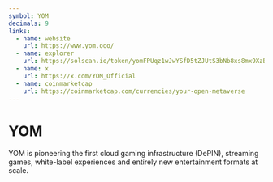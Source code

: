 ```yaml
---
symbol: YOM
decimals: 9
links:
  - name: website
    url: https://www.yom.ooo/
  - name: explorer
    url: https://solscan.io/token/yomFPUqz1wJwYSfD5tZJUtS3bNb8xs8mx9XzBv8RL39
  - name: x
    url: https://x.com/YOM_Official
  - name: coinmarketcap
    url: https://coinmarketcap.com/currencies/your-open-metaverse
---
```


# YOM

YOM is pioneering the first cloud gaming infrastructure (DePIN), streaming games, white-label experiences and entirely new entertainment formats at scale.
